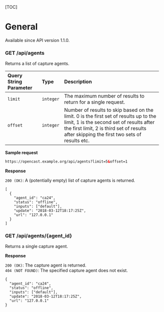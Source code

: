 [TOC]
# General

Available since API version 1.1.0.

### GET /api/agents

Returns a list of capture agents.

Query String Parameter     |Type            | Description
:--------------------------|:---------------|:----------------------------
`limit`                    | `integer`      | The maximum number of results to return for a single request.
`offset`                   | `integer`      | Number of results to skip based on the limit. 0 is the first set of results up to the limit, 1 is the second set of results after the first limit, 2 is third set of results after skipping the first two sets of results etc.


__Sample request__

```xml
https://opencast.example.org/api/agents?limit=5&offset=1
```

__Response__

`200 (OK)`: A (potentially empty) list of capture agents is returned.

```
[
  {
    "agent_id": "ca24",
    "status": "offline",
    "inputs": ["default"],
    "update": "2018-03-12T18:17:25Z",
    "url": "127.0.0.1"
  }
]
```

<!--- ##################################################################### -->
### GET /api/agents/{agent_id}

Returns a single capture agent.

__Response__

`200 (OK)`: The capture agent is returned.<br/>
`404 (NOT FOUND)`: The specified capture agent does not exist.

```
{
  "agent_id": "ca24",
  "status": "offline",
  "inputs": ["default"],
  "update": "2018-03-12T18:17:25Z",
  "url": "127.0.0.1"
}
```
